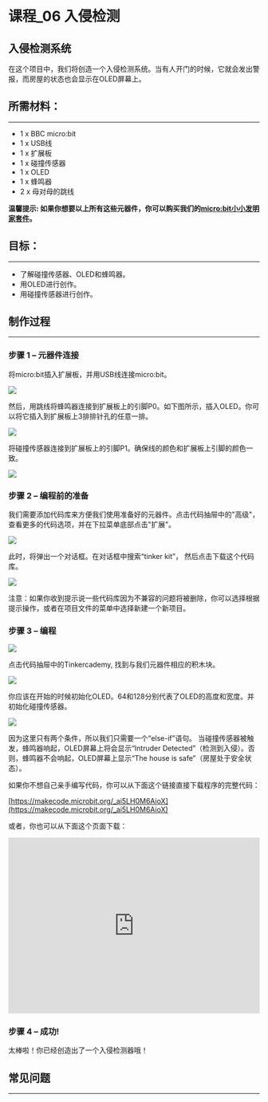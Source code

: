 # 课程_06 入侵检测

## 入侵检测系统  


在这个项目中，我们将创造一个入侵检测系统。当有人开门的时候，它就会发出警报，而房屋的状态也会显示在OLED屏幕上。

## 所需材料：  
---

- 1 x BBC micro:bit
- 1 x USB线
- 1 x 扩展板
- 1 x 碰撞传感器
- 1 x OLED
- 1 x 蜂鸣器
- 2 x 母对母的跳线

**温馨提示: 如果你想要以上所有这些元器件，你可以购买我们的[micro:bit小小发明家套件](https://item.taobao.com/item.htm?spm=a230r.7195193.1997079397.9.z3IMPf&id=564707672256&abbucket=5)。**


## 目标：  
---

- 了解碰撞传感器、OLED和蜂鸣器。
- 用OLED进行创作。
- 用碰撞传感器进行创作。


## 制作过程  
---

### 步骤 1 – 元器件连接  

将micro:bit插入扩展板，并用USB线连接micro:bit。

![](./images/cvJnbqE.jpg)

然后，用跳线将蜂鸣器连接到扩展板上的引脚P0。如下图所示，插入OLED。你可以将它插入到扩展板上3排排针孔的任意一排。

![](./images/3benydL.jpg)

将碰撞传感器连接到扩展板上的引脚P1。确保线的颜色和扩展板上引脚的颜色一致。

![](./images/YvQkd81.jpg)


### 步骤 2 – 编程前的准备  

我们需要添加代码库来方便我们使用准备好的元器件。点击代码抽屉中的"高级"，查看更多的代码选项，并在下拉菜单底部点击"扩展"。

![](./images/R5lx5Np.jpg)

此时，将弹出一个对话框。在对话框中搜索“tinker kit”， 然后点击下载这个代码库。

![](./images/pduH11r.png)

注意：如果你收到提示说一些代码库因为不兼容的问题将被删除，你可以选择根据提示操作，或者在项目文件的菜单中选择新建一个新项目。


### 步骤 3 – 编程  

![](./images/Tinker_Kit_case_06_01.png)

点击代码抽屉中的Tinkercademy, 找到与我们元器件相应的积木块。

![](./images/Tinker_Kit_case_06_02.png)

你应该在开始的时候初始化OLED。64和128分别代表了OLED的高度和宽度。并初始化碰撞传感器。

![](./images/Tinker_Kit_case_06_03.png)

因为这里只有两个条件，所以我们只需要一个“else-if”语句。
当碰撞传感器被触发，蜂鸣器响起，OLED屏幕上将会显示“Intruder Detected”（检测到入侵）。否则，蜂鸣器不会响起，OLED屏幕上显示“The house is safe”（房屋处于安全状态）。

如果你不想自己亲手编写代码，你可以从下面这个链接直接下载程序的完整代码：

[https://makecode.microbit.org/_ai5LH0M6AioX](https://makecode.microbit.org/_ai5LH0M6AioX)

或者，你也可以从下面这个页面下载：

<div style="position:relative;height:0;padding-bottom:70%;overflow:hidden;"><iframe style="position:absolute;top:0;left:0;width:100%;height:100%;" src="https://makecode.microbit.org/#pub:_ai5LH0M6AioX" frameborder="0" sandbox="allow-popups allow-forms allow-scripts allow-same-origin"></iframe></div>


### 步骤 4 – 成功!  

太棒啦！你已经创造出了一个入侵检测器哦！


## 常见问题
---
